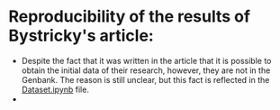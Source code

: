#  Reproducibility of the results of Bystricky's article:

- Despite the fact that it was written in the article that it is possible to obtain the initial data of their research, however, they are not in the Genbank. The reason is still unclear, but this fact is reflected in the [Dataset.ipynb](https://github.com/BelyaevaAlex/-Crustacean-hoods-strive-for-power/blob/main/Bystricky/Dataset.ipynb) file.
- 

